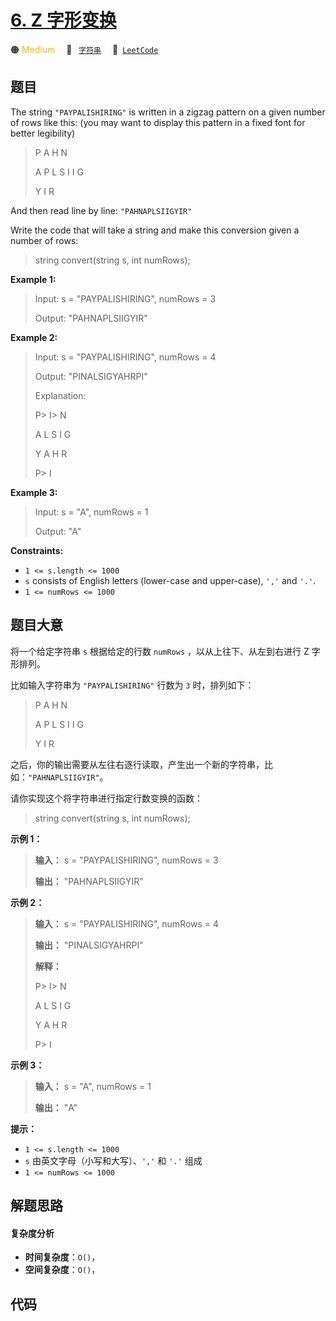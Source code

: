 # [6. Z 字形变换](https://leetcode.com/problems/zigzag-conversion)

🟠 <font color=#ffb800>Medium</font>&emsp; 🔖&ensp; [`字符串`](/outline/tag/string.md)&emsp; 🔗&ensp;[`LeetCode`](https://leetcode.com/problems/zigzag-conversion)

## 题目

The string `"PAYPALISHIRING"` is written in a zigzag pattern on a given number
of rows like this: (you may want to display this pattern in a fixed font for
better legibility)

> 
> 
> 
> 
> 
> P   A   H   N
> 
> A P L S I I G
> 
> Y   I   R
> 
> 

And then read line by line: `"PAHNAPLSIIGYIR"`

Write the code that will take a string and make this conversion given a number
of rows:

> 
> 
> 
> 
> 
> string convert(string s, int numRows);
> 
> 



**Example 1:**

> Input: s = "PAYPALISHIRING", numRows = 3
> 
> Output: "PAHNAPLSIIGYIR"

**Example 2:**

> Input: s = "PAYPALISHIRING", numRows = 4
> 
> Output: "PINALSIGYAHRPI"
> 
> Explanation:
> 
> P> 
>  I> 
> N
> 
> A   L S  I G
> 
> Y A   H R
> 
> P> 
>  I

**Example 3:**

> Input: s = "A", numRows = 1
> 
> Output: "A"

**Constraints:**

  * `1 <= s.length <= 1000`
  * `s` consists of English letters (lower-case and upper-case), `','` and `'.'`.
  * `1 <= numRows <= 1000`


## 题目大意

将一个给定字符串 `s` 根据给定的行数 `numRows` ，以从上往下、从左到右进行 Z 字形排列。

比如输入字符串为 `"PAYPALISHIRING"` 行数为 `3` 时，排列如下：

> 
> 
> 
> 
> 
> P   A   H   N
> 
> A P L S I I G
> 
> Y   I   R

之后，你的输出需要从左往右逐行读取，产生出一个新的字符串，比如：`"PAHNAPLSIIGYIR"`。

请你实现这个将字符串进行指定行数变换的函数：

> 
> 
> 
> 
> 
> string convert(string s, int numRows);

**示例 1：**

> 
> 
> 
> 
> 
> **输入：** s = "PAYPALISHIRING", numRows = 3
> 
> **输出：** "PAHNAPLSIIGYIR"
> 
> 

**示例 2：**

> 
> 
> 
> 
> 
> **输入：** s = "PAYPALISHIRING", numRows = 4
> 
> **输出：** "PINALSIGYAHRPI"
> 
> **解释：**
> 
> P> 
>  I> 
> N
> 
> A   L S  I G
> 
> Y A   H R
> 
> P> 
>  I
> 
> 

**示例 3：**

> 
> 
> 
> 
> 
> **输入：** s = "A", numRows = 1
> 
> **输出：** "A"
> 
> 

**提示：**

  * `1 <= s.length <= 1000`
  * `s` 由英文字母（小写和大写）、`','` 和 `'.'` 组成
  * `1 <= numRows <= 1000`


## 解题思路

#### 复杂度分析

- **时间复杂度**：`O()`，
- **空间复杂度**：`O()`，

## 代码

```javascript

```